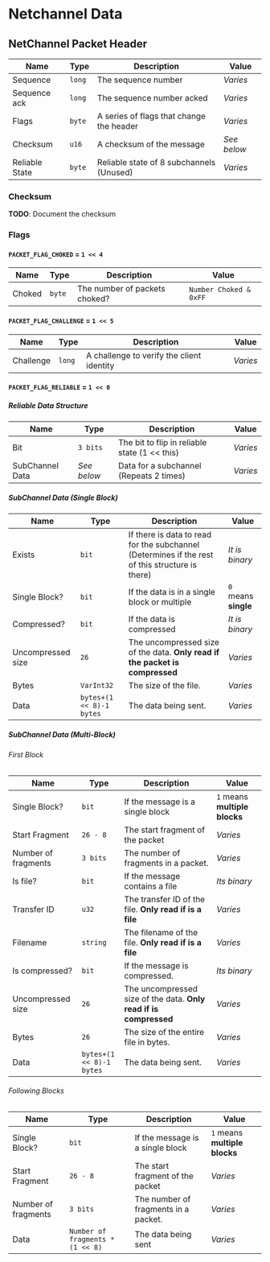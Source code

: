 # Netchannel Data
## NetChannel Packet Header

| Name           | Type   | Description                              | Value       |
|----------------|--------|------------------------------------------|-------------|
| Sequence       | `long` | The sequence number                      | *Varies*    |
| Sequence ack   | `long` | The sequence number acked                | *Varies*    |
| Flags          | `byte` | A series of flags that change the header | *Varies*    |
| Checksum       | `u16`  | A checksum of the message                | *See below* |
| Reliable State | `byte` | Reliable state of 8 subchannels (Unused) | *Varies*    |

### Checksum

**TODO**: Document the checksum

### Flags

#### `PACKET_FLAG_CHOKED` = `1 << 4`

| Name   | Type   | Description                   | Value             |
|--------|--------|-------------------------------|-------------------|
| Choked | `byte` | The number of packets choked? | `Number Choked & 0xFF` |

#### `PACKET_FLAG_CHALLENGE` = `1 << 5`

| Name      | Type   | Description                               | Value    |
|-----------|--------|-------------------------------------------|----------|
| Challenge | `long` | A challenge to verify the client identity | *Varies* |

#### `PACKET_FLAG_RELIABLE` = `1 << 0`
##### Reliable Data Structure

| Name            | Type        | Description                                   | Value    |
|-----------------|-------------|-----------------------------------------------|----------|
| Bit             | `3 bits`    | The bit to flip in reliable state (1 << this) | *Varies* |
| SubChannel Data | *See below* | Data for a subchannel (Repeats 2 times)       | *Varies* |

##### SubChannel Data (Single Block)

| Name              | Type                     | Description                                                                                     | Value                |
|-------------------|--------------------------|-------------------------------------------------------------------------------------------------|----------------------|
| Exists            | `bit`                    | If there is data to read for the subchannel (Determines if the rest of this structure is there) | *It is binary*       |
| Single Block?     | `bit`                    | If the data is in a single block or multiple                                                    | `0` means **single** |
| Compressed?       | `bit`                    | If the data is compressed                                                                       | *It is binary*       |
| Uncompressed size | `26`                     | The uncompressed size of the data. **Only read if the packet is compressed**                    | *Varies*             |
| Bytes             | `VarInt32`               | The size of the file.                                                                           | *Varies*             |
| Data              | `bytes+(1 << 8)-1 bytes` | The data being sent.                                                                            | *Varies*             |

##### SubChannel Data (Multi-Block)
###### First Block

| Name                | Type                     | Description                                                       | Value                         |
|---------------------|--------------------------|-------------------------------------------------------------------|-------------------------------|
| Single Block?       | `bit`                    | If the message is a single block                                  | `1` means **multiple blocks** |
| Start Fragment      | `26 - 8`                 | The start fragment of the packet                                  | *Varies*                      |
| Number of fragments | `3 bits`                 | The number of fragments in a packet.                              | *Varies*                      |
| Is file?            | `bit`                    | If the message contains a file                                    | *Its binary*                  |
| Transfer ID         | `u32`                    | The transfer ID of the file. **Only read if is a file**           | *Varies*                      |
| Filename            | `string`                 | The filename of the file. **Only read if is a file**              | *Varies*                      |
| Is compressed?      | `bit`                    | If the message is compressed.                                     | *Its binary*                  |
| Uncompressed size   | `26`                     | The uncompressed size of the data. **Only read if is compressed** | *Varies*                      |
| Bytes               | `26`                     | The size of the entire file in bytes.                             | *Varies*                      |
| Data                | `bytes+(1 << 8)-1 bytes` | The data being sent.                                              | *Varies*                      |

###### Following Blocks

| Name                | Type                             | Description                          | Value                         |
|---------------------|----------------------------------|--------------------------------------|-------------------------------|
| Single Block?       | `bit`                            | If the message is a single block     | `1` means **multiple blocks** |
| Start Fragment      | `26 - 8`                         | The start fragment of the packet     | *Varies*                      |
| Number of fragments | `3 bits`                         | The number of fragments in a packet. | *Varies*                      |
| Data                | `Number of fragments * (1 << 8)` | The data being sent                  | *Varies*                      |
